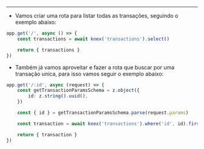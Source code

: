 ___
- Vamos criar uma rota para listar todas as transações, seguindo o exemplo abaixo:
```ts
app.get('/', async () => {
	const transactions = await knex('transactions').select()

	return { transactions }
})
```
- Também já vamos aproveitar e fazer a rota que buscar por uma transação unica, para isso vamos seguir o exemplo abaixo:
```ts
app.get('/:id', async (request) => {
	const getTransactionParamsSchema = z.object({
		id: z.string().uuid(),
	})

	const { id } = getTransactionParamsSchema.parse(request.params)

	const transaction = await knex('transactions').where('id', id).first()

	return { transaction }
})
```